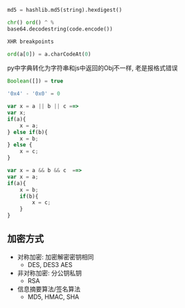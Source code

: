 ```py
md5 = hashlib.md5(string).hexdigest()

chr() ord() ^ %
base64.decodestring(code.encode())

XHR breakpoints

ord(a[0]) = a.charCodeAt(0)
```


py中字典转化为字符串和js中返回的Obj不一样, 老是报格式错误


```js
Boolean([]) = true

'0x4' - '0x0' = 0

var x = a || b || c ==>
var x;
if(a){
    x = a;
} else if(b){
    x = b;
} else {
    x = c;
}

var x = a && b && c  ==> 
var x = a;
if(a){
    x = b;
    if(b){
        x = c;
    }
}
```
## 加密方式
- 对称加密: 加密解密密钥相同
  - DES, DES3 AES
- 非对称加密: 分公钥私钥
  - RSA
- 信息摘要算法/签名算法
  - MD5, HMAC, SHA



